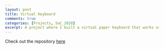 ```yaml
---
layout: post
title: Virtual Keyboard
comments: true
categories: [Projects, SoC_2020]
excerpt: A project where I built a virtual paper keyboard that works using a live feed from your camera. This repository also contains other cool projects such as Invisibility Cloak and Augmented Reality Sudoku Solver.
---
```


Check out the repository [here](https://github.com/Sudhansh6/Virtual-Keyboard/)
